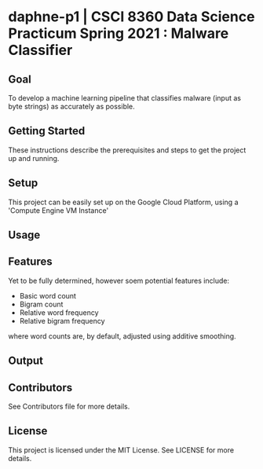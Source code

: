 # daphne-p1 | CSCI 8360 Data Science Practicum Spring 2021 : Malware Classifier
## Goal
To develop a machine learning pipeline that classifies malware (input as byte strings) as accurately as possible.

## Getting Started
These instructions describe the prerequisites and steps to get the project up and running.

## Setup
This project can be easily set up on the Google Cloud Platform, using a 'Compute Engine VM Instance'

## Usage

## Features
Yet to be fully determined, however soem potential features include:
- Basic word count
- Bigram count
- Relative word frequency
- Relative bigram frequency

where word counts are, by default, adjusted using additive smoothing.
## Output

## Contributors
See Contributors file for more details.

## License
This project is licensed under the MIT License. See LICENSE for more details.
